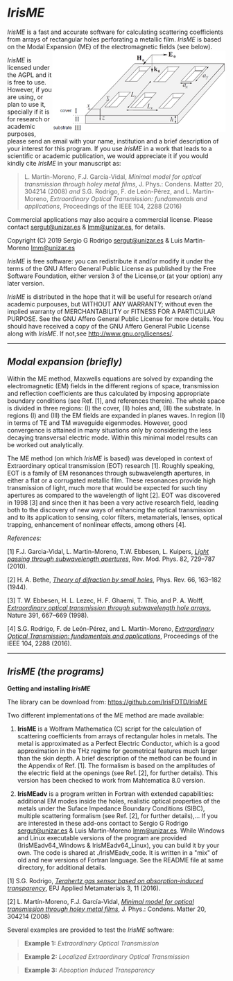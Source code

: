 *IrisME* 
============
*IrisME* is a fast and accurate software for calculating scattering coefficients from arrays of rectangular holes perforating a metallic film. *IrisME* is based on the Modal Expansion (ME) of the electromagnetic fields (see below). <img style="float: right;" width="400" src="./HA_geometry.png">

*IrisME* is licensed under the AGPL and it is free to use.  However, if you are using, or plan to use it, specially if it is for research or academic purposes, please send an email with your name, institution and a brief description of your interest for this program. If you use *IrisME* in a work that leads to a scientific or academic publication, we would appreciate it if you would kindly cite *IrisME* in your manuscript as:

> L. Martín-Moreno, F.J. García-Vidal, *Minimal model for
> optical transmission through holey metal films*, J. Phys.:
> Condens. Matter 20, 304214 (2008) *and*
> S.G. Rodrigo, F. de León-Pérez, and L. Martín-Moreno, 
>*Extraordinary Optical Transmission: fundamentals and applications*, 
> Proceedings of the IEEE 104, 2288 (2016) 

Commercial applications may also acquire a commercial license. Please contact <sergut@unizar.es> & <lmm@unizar.es>, for details.

Copyright (C) 2019 Sergio G Rodrigo <sergut@unizar.es> & Luis Martin-Moreno <lmm@unizar.es>

*IrisME* is free software: you can redistribute it and/or modify it under the terms of the GNU Affero General Public License as published by the Free Software Foundation, either version 3 of the License,or (at your option) any later version.
  
*IrisME* is distributed in the hope that it will be useful for research or/and academic purpouses, but WITHOUT ANY WARRANTY; without even the implied warranty of MERCHANTABILITY or FITNESS FOR A PARTICULAR PURPOSE. See the GNU Affero General Public License for more details. You should have received a copy of the GNU Affero General Public License along with *IrisME*. If not,see <http://www.gnu.org/licenses/>.

***

*Modal expansion (briefly)* 
--------------------------------

Within the ME method, Maxwells equations are solved by expanding the electromagnetic (EM) fields in the different regions of space, transmission and reflection coefficients are thus calculated by imposing appropriate boundary conditions (see Ref. [1], and references therein). The whole space is divided in three regions: (I) the cover, (II) holes and, (III) the substrate. In regions (I) and (III) the EM fields are expanded in planes waves. In region (II) in terms of TE and TM waveguide eigenmodes. However, good convergence is attained in many situations only by considering the less decaying transversal electric mode. Within this minimal model results can be worked out analytically.  

The ME method (on which *IrisME* is based) was developed in context of Extraordinary optical transmission (EOT) research [1]. Roughly speaking, EOT is a family of EM resonances through subwavelength apertures, in either a flat or a corrugated metallic film. These resonances provide high transmission of light, much more that would be expected for such tiny apertures as compared to the wavelength of light [2]. EOT was discovered in 1998 [3] and since then it has been a very active research field, leading both to the discovery of new ways of enhancing the optical transmission and to its application to sensing, color filters, metamaterials, lenses, optical trapping, enhancement of nonlinear effects, among others [4]. 

 *References:*
 
[1] F.J. Garcia-Vidal, L. Martin-Moreno, T.W. Ebbesen, L. Kuipers, [*Light passing through subwavelength apertures*](https://journals.aps.org/rmp/abstract/10.1103/RevModPhys.82.729), Rev. Mod. Phys. 82, 729–787 (2010).

[2] H. A. Bethe, [*Theory of difraction by small holes*](https://journals.aps.org/pr/abstract/10.1103/PhysRev.66.163), Phys. Rev. 66, 163–182 (1944).

[3] T. W. Ebbesen, H. L. Lezec, H. F. Ghaemi, T. Thio, and P. A. Wolff, [*Extraordinary optical transmission through subwavelength
hole arrays*](https://www.nature.com/articles/35570), Nature 391, 667–669 (1998).

[4] S.G. Rodrigo, F. de León-Pérez, and L. Martín-Moreno, [*Extraordinary Optical Transmission: fundamentals and applications*](https://ieeexplore.ieee.org/document/7592449), Proceedings of the IEEE 104, 2288 (2016). 

***

*IrisME (the programs)*
--------------------------------

**Getting and installing *IrisME***

The library can be download from: <https://github.com/IrisFDTD/IrisME>

Two different implementations of the ME method are made available:

1. **IrisME** is a Wolfram Mathematica (C) script for the calculation of scattering coefficients from arrays of rectangular holes in metals. The metal is approximated as a Perfect Electric Conductor, which is a good approximation in the THz regime for geometrical features much larger than the skin depth. A brief description of the method can be found in the Appendix of Ref. [1]. The formalism is based on the amplitudes of the electric field at the openings (see Ref. [2], for further details). This version has been checked to work from Mahtematica 8.0 version.

2. **IrisMEadv** is a program written in Fortran with extended capabilities: additional EM modes inside the holes, realistic optical properties of the metals under the Suface Impedance Boundary Conditions (SIBC), multiple scattering formalism (see Ref. [2], for further details),... If you are interested in these add-ons contact to Sergio G Rodrigo <sergut@unizar.es> & Luis Martin-Moreno <lmm@unizar.es>. While Windows and Linux executable versions of the program are provided (IrisMEadv64_Windows & IrisMEadv64_Linux), you can build it by your own. The code is shared at ./IrisMEadv_code. It is written in a "mix" of old and new versions of Fortran language. See the README file at same directory, for additional details. 

[1] S.G. Rodrigo, [*Terahertz gas sensor based on absorption-induced transparency*](https://epjam.edp-open.org/articles/epjam/full_html/2016/01/epjam160014/epjam160014.html), EPJ Applied Metamaterials 3, 11 (2016).

[2] L. Martín-Moreno, F.J. García-Vidal, [*Minimal model for optical transmission through holey metal films*](https://iopscience.iop.org/article/10.1088/0953-8984/20/30/304214/meta), J. Phys.: Condens. Matter 20, 304214 (2008)


Several examples are provided to test the *IrisME* software:

> **Example 1:** *Extraordinary Optical Transmission*

> **Example 2:** *Localized Extraordinary Optical Transmission*

> **Example 3:** *Absoption Induced Transparency*
